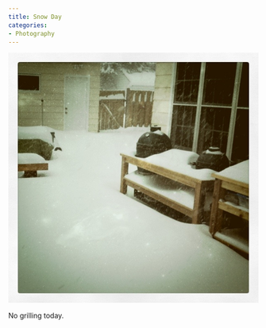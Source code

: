 ```yaml
---
title: Snow Day
categories:
- Photography
---
```


![](/assets/posts/2010/photo2.jpg)
  



No grilling today.
